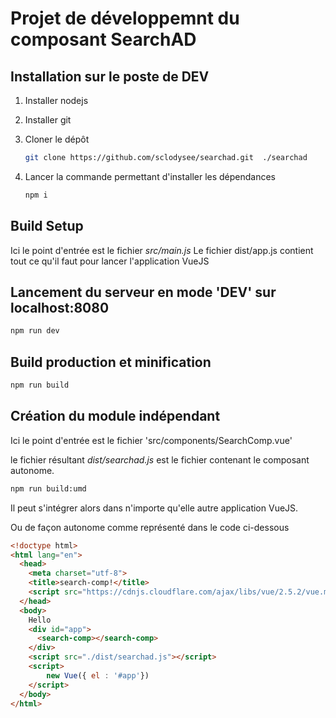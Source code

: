 # Projet de développemnt du composant SearchAD


## Installation sur le poste de DEV

1. Installer nodejs

2. Installer git

3. Cloner le dépôt 

	```bash
	git clone https://github.com/sclodysee/searchad.git  ./searchad
	```

4. Lancer la commande permettant d'installer les dépendances

	```bash
	npm i
	```




## Build Setup
Ici le point d'entrée est le fichier *src/main.js*
Le fichier dist/app.js contient tout ce qu'il faut pour lancer l'application VueJS

## Lancement du serveur en mode 'DEV' sur localhost:8080
```bash
npm run dev
```

## Build  production et minification
```bash
npm run build
```

## Création du module indépendant
Ici le point d'entrée est le fichier 'src/components/SearchComp.vue'

le fichier résultant *dist/searchad.js* est le fichier contenant le composant autonome.
```bash
npm run build:umd
```
Il peut s'intégrer alors dans n'importe qu'elle autre application VueJS. 

Ou de façon autonome comme représenté dans le code ci-dessous


```html
<!doctype html>
<html lang="en">
  <head>
    <meta charset="utf-8">
    <title>search-comp!</title>
    <script src="https://cdnjs.cloudflare.com/ajax/libs/vue/2.5.2/vue.min.js"></script>
  </head>
  <body>
    Hello
    <div id="app">
      <search-comp></search-comp>
    </div>
    <script src="./dist/searchad.js"></script>
    <script>      
        new Vue({ el : '#app'})
    </script>  
  </body>
</html>

```



